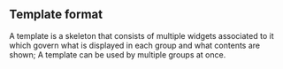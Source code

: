 ## Template format

A template is a skeleton that consists of multiple widgets associated to it which govern what is displayed in each group and what contents are shown; A template can be used by multiple groups at once. 